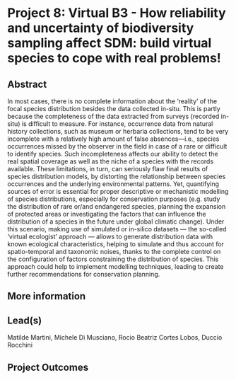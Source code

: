 # Project 8: Virtual B3 - How reliability and uncertainty of biodiversity sampling affect SDM: build virtual species to cope with real problems!
## Abstract
In most cases, there is no complete information about the ‘reality’ of the focal species distribution besides the data collected in-situ. This is partly because the completeness of the data extracted from surveys (recorded in-situ) is difficult to measure. For instance, occurrence data from natural history collections, such as museum or herbaria collections, tend to be very incomplete with a relatively high amount of false absences—i.e., species occurrences missed by the observer in the field in case of a rare or difficult to identify species. Such incompleteness affects our ability to detect the real spatial coverage as well as the niche of a species with the records available. These limitations, in turn, can seriously flaw final results of species distribution models, by distorting the relationship between species occurrences and the underlying environmental patterns. Yet, quantifying sources of error is essential for proper descriptive or mechanistic modelling of species distributions, especially for conservation purposes (e.g. study the distribution of rare or/and endangered species, planning the expansion of protected areas or investigating the factors that can influence the distribution of a species in the future under global climatic change). Under this scenario, making use of simulated or in-silico datasets — the so-called ‘virtual ecologist’ approach — allows to generate distribution data with known ecological characteristics, helping to simulate and thus account for spatio-temporal and taxonomic noises, thanks to the complete control on the configuration of factors constraining the distribution of species. This approach could help to implement modelling techniques, leading to create further recommendations for conservation planning.




## More information


## Lead(s)
Matilde Martini, Michele Di Musciano, Rocio Beatriz Cortes Lobos, Duccio Rocchini

## Project Outcomes
